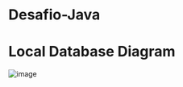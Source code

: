 # Desafio-Java
# Local Database Diagram
![image](https://github.com/caioarnonii/Desafio-Java/assets/67590378/84e80f70-3840-425a-a00c-98d57505a57f)
